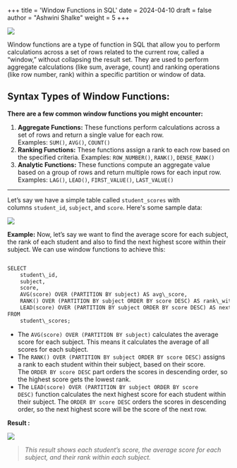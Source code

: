 +++
title = 'Window Functions in SQL'
date = 2024-04-10
draft = false
author = "Ashwini Shalke"
weight = 5
+++



![](https://cdn-images-1.medium.com/max/1600/1*x-ZWz0wStOYljKcElhLAzg.jpeg)

Window functions are a type of function in SQL that allow you to perform calculations across a set of rows related to the current row, called a “window,” without collapsing the result set. They are used to perform aggregate calculations (like sum, average, count) and ranking operations (like row number, rank) within a specific partition or window of data.

## Syntax Types of Window Functions:

**There are a few common window functions you might encounter:**

1.  **Aggregate Functions:** These functions perform calculations across a set of rows and return a single value for each row. Examples: `SUM()`, `AVG()`, `COUNT()`
2.  **Ranking Functions:** These functions assign a rank to each row based on the specified criteria. Examples: `ROW_NUMBER()`, `RANK()`, `DENSE_RANK()`
3.  **Analytic Functions:** These functions compute an aggregate value based on a group of rows and return multiple rows for each input row. Examples: `LAG()`, `LEAD()`, `FIRST_VALUE()`, `LAST_VALUE()` 

---

Let’s say we have a simple table called `student_scores` with columns `student_id`, `subject`, and `score`. Here's some sample data:

![](https://cdn-images-1.medium.com/max/1600/1*OM7cYE2E4Ngnek2NoraD5w.png)

**Example:** Now, let’s say we want to find the average score for each subject, the rank of each student and also to find the next highest score within their subject. We can use window functions to achieve this:

```html

SELECT 
    student\_id,
    subject,
    score,
    AVG(score) OVER (PARTITION BY subject) AS avg\_score,
    RANK() OVER (PARTITION BY subject ORDER BY score DESC) AS rank\_within\_subject,
    LEAD(score) OVER (PARTITION BY subject ORDER BY score DESC) AS next\_highest\_score
FROM 
    student\_scores;

```

*   The `AVG(score) OVER (PARTITION BY subject)` calculates the average score for each subject. This means it calculates the average of all scores for each subject.
*   The `RANK() OVER (PARTITION BY subject ORDER BY score DESC)` assigns a rank to each student within their subject, based on their score. The `ORDER BY score DESC` part orders the scores in descending order, so the highest score gets the lowest rank.
*   The `LEAD(score) OVER (PARTITION BY subject ORDER BY score DESC)` function calculates the next highest score for each student within their subject. The `ORDER BY score DESC` orders the scores in descending order, so the next highest score will be the score of the next row.

**Result :**

![](https://cdn-images-1.medium.com/max/1600/1*oHNQbb0XzQVPlydgUifSRQ.png)


> _This result shows each student’s score, the average score for each subject, and their rank within each subject._